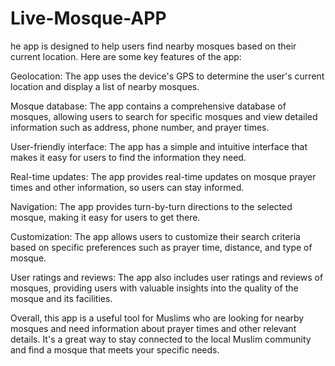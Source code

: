 # Live-Mosque-APP
he app is designed to help users find nearby mosques based on their current location. Here are some key features of the app:

Geolocation: 
The app uses the device's GPS to determine the user's current location and display a list of nearby mosques.

Mosque database: 
The app contains a comprehensive database of mosques, allowing users to search for specific mosques and view detailed information such as address, phone number, and prayer times.

User-friendly interface: 
The app has a simple and intuitive interface that makes it easy for users to find the information they need.

Real-time updates: 
The app provides real-time updates on mosque prayer times and other information, so users can stay informed.

Navigation: 
The app provides turn-by-turn directions to the selected mosque, making it easy for users to get there.

Customization: 
The app allows users to customize their search criteria based on specific preferences such as prayer time, distance, and type of mosque.

User ratings and reviews: 
The app also includes user ratings and reviews of mosques, providing users with valuable insights into the quality of the mosque and its facilities.

Overall, this app is a useful tool for Muslims who are looking for nearby mosques and need information about prayer times and other relevant details. It's a great way to stay connected to the local Muslim community and find a mosque that meets your specific needs.





